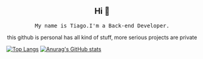 
<h2 align="center"> Hi 👋 <br/> </h2> 



<p align="center"> <samp>My name is Tiago.I'm a Back-end Developer.
  
  <p align="center">this github is personal has all kind of stuff, more serious projects are private
  

[![Top Langs](https://github-readme-stats.vercel.app/api/top-langs/?username=D45Putspin&layout=compact&theme=vue-dark)](https://github.com/anuraghazra/github-readme-stats)
[![Anurag's GitHub stats](https://github-readme-stats.vercel.app/api?username=D45Putspin&theme=vue-dark)](https://github.com/anuraghazra/github-readme-stats)
 


